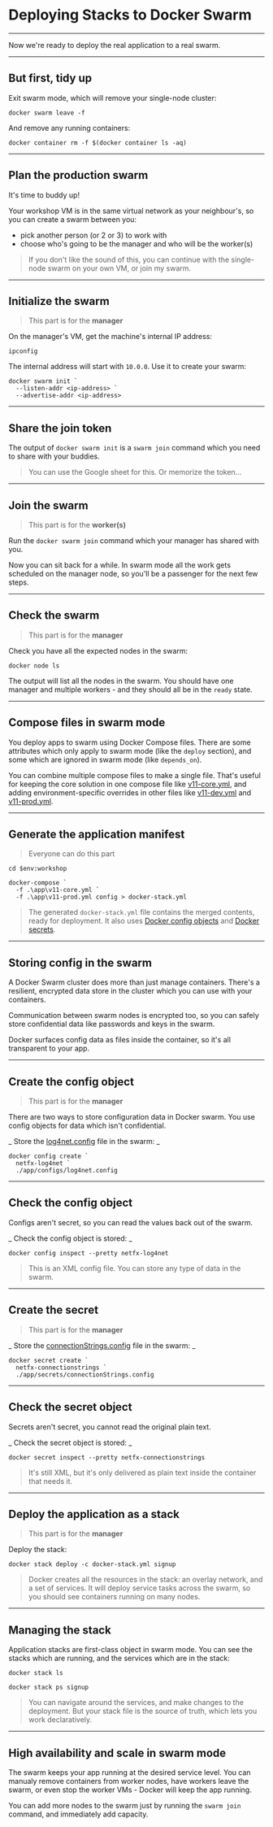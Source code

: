# Deploying Stacks to Docker Swarm

---

Now we're ready to deploy the real application to a real swarm.

---

## But first, tidy up

Exit swarm mode, which will remove your single-node cluster:

```
docker swarm leave -f
```

And remove any running containers:

```
docker container rm -f $(docker container ls -aq)
```

---

## Plan the production swarm

It's time to buddy up! 
    
Your workshop VM is in the same virtual network as your neighbour's, so you can create a swarm between you:

- pick another person (or 2 or 3) to work with
- choose who's going to be the manager and who will be the worker(s)

> If you don't like the sound of this, you can continue with the single-node swarm on your own VM, or join my swarm.

---

## Initialize the swarm

> This part is for the **manager**

On the manager's VM, get the machine's internal IP address:

```
ipconfig
```

The internal address will start with `10.0.0`. Use it to create your swarm:

```
docker swarm init `
  --listen-addr <ip-address> `
  --advertise-addr <ip-address>
```

---

## Share the join token

The output of `docker swarm init` is a `swarm join` command which you need to share with your buddies. 

> You can use the Google sheet for this. Or memorize the token...

---

## Join the swarm

> This part is for the **worker(s)**

Run the `docker swarm join` command which your manager has shared with you. 

Now you can sit back for a while. In swarm mode all the work gets scheduled on the manager node, so you'll be a passenger for the next few steps.

---

## Check the swarm

> This part is for the **manager**

Check you have all the expected nodes in the swarm:

```
docker node ls
```

The output will list all the nodes in the swarm. You should have one manager and multiple workers - and they should all be in the `ready` state.

---

## Compose files in swarm mode

You deploy apps to swarm using Docker Compose files. There are some attributes which only apply to swarm mode (like the `deploy` section), and some which are ignored in swarm mode (like `depends_on`).

You can combine multiple compose files to make a single file. That's useful for keeping the core solution in one compose file like [v11-core.yml](./app/v11-cose.yml), and adding environment-specific overrides in other files like [v11-dev.yml](./app/v11-dev.yml) and [v11-prod.yml](./app/v11-prod.yml).

---

## Generate the application manifest

> Everyone can do this part

```
cd $env:workshop

docker-compose `
  -f .\app\v11-core.yml `
  -f .\app\v11-prod.yml config > docker-stack.yml
```

> The generated `docker-stack.yml` file contains the merged contents, ready for deployment. It also uses [Docker config objects]() and [Docker secrets](https://docs.docker.com/engine/swarm/secrets/).

---

## Storing config in the swarm

A Docker Swarm cluster does more than just manage containers. There's a resilient, encrypted data store in the cluster which you can use with your containers.

Communication between swarm nodes is encrypted too, so you can safely store confidential data like passwords and keys in the swarm.

Docker surfaces config data as files inside the container, so it's all transparent to your app.

---

## Create the config object

> This part is for the **manager**

There are two ways to store configuration data in Docker swarm. You use config objects for data which isn't confidential.

_ Store the [log4net.config](./app/configs/log4net.config) file in the swarm: _

```
docker config create `
  netfx-log4net `
  ./app/configs/log4net.config
```

---

## Check the config object

Configs aren't secret, so you can read the values back out of the swarm.

_ Check the config object is stored: _

```
docker config inspect --pretty netfx-log4net
```

> This is an XML config file. You can store any type of data in the swarm.

---

## Create the secret

> This part is for the **manager**

_ Store the [connectionStrings.config](./app/secrets/connectionStrings.config) file in the swarm: _


```
docker secret create `
  netfx-connectionstrings `
  ./app/secrets/connectionStrings.config
```

---

## Check the secret object

Secrets aren't secret, you cannot read the original plain text.

_ Check the secret object is stored: _

```
docker secret inspect --pretty netfx-connectionstrings
```

> It's still XML, but it's only delivered as plain text inside the container that needs it.

---

## Deploy the application as a stack

> This part is for the **manager** 

Deploy the stack:

```
docker stack deploy -c docker-stack.yml signup
```

> Docker creates all the resources in the stack: an overlay network, and a set of services. It will deploy service tasks across the swarm, so you should see containers running on many nodes.

---

## Managing the stack

Application stacks are first-class object in swarm mode. You can see the stacks which are running, and the services which are in the stack:

```
docker stack ls

docker stack ps signup
```

> You can navigate around the services, and make changes to the deployment. But your stack file is the source of truth, which lets you work declaratively.

---

## High availability and scale in swarm mode

The swarm keeps your app running at the desired service level. You can manualy remove containers from worker nodes, have workers leave the swarm, or even stop the worker VMs - Docker will keep the app running.

You can add more nodes to the swarm just by running the `swarm join` command, and immediately add capacity.

